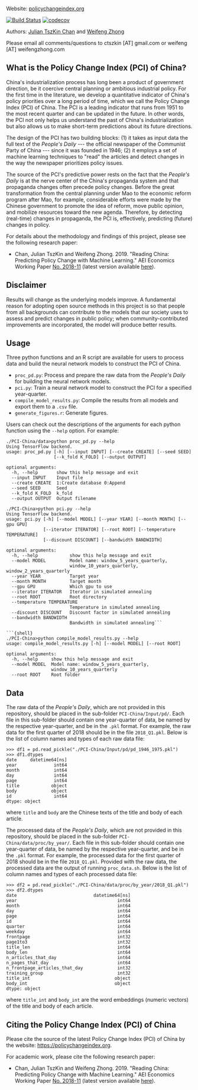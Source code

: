 Website: [policychangeindex.org](https://policychangeindex.org)

[![Build Status](https://travis-ci.com/PSLmodels/PCI.svg?branch=master)](https://travis-ci.com/PSLmodels/PCI.svg?branch=master) [![codecov](https://codecov.io/gh/PSLmodels/PCI/branch/master/graph/badge.svg)](https://codecov.io/gh/PSLmodels/PCI)

Authors: [Julian TszKin Chan](https://sites.google.com/site/ctszkin/) and [Weifeng Zhong](https://www.weifengzhong.com)

Please email all comments/questions to ctszkin [AT] gmail.com or weifeng [AT] weifengzhong.com

What is the Policy Change Index (PCI) of China?
-----------------------------------------------
China's industrialization process has long been a product of government direction, be it coercive central planning or ambitious industrial policy. For the first time in the literature, we develop a quantitative indicator of China's policy priorities over a long period of time, which we call the Policy Change Index (PCI) of China. The PCI is a leading indicator that runs from 1951 to the most recent quarter and can be updated in the future. In other words, the PCI not only helps us understand the past of China's industrialization but also allows us to make short-term predictions about its future directions.

The design of the PCI has two building blocks: (1) it takes as input data the full text of the *People's Daily* --- the official newspaper of the Communist Party of China --- since it was founded in 1946; (2) it employs a set of machine learning techniques to "read" the articles and detect changes in the way the newspaper prioritizes policy issues.

The source of the PCI's predictive power rests on the fact that the *People's Daily* is at the nerve center of the China's propaganda system and that propaganda changes often precede policy changes. Before the great transformation from the central planning under Mao to the economic reform program after Mao, for example, considerable efforts were made by the Chinese government to promote the idea of reform, move public opinion, and mobilize resources toward the new agenda. Therefore, by detecting (real-time) changes in propaganda, the PCI is, effectively, predicting (future) changes in policy.

For details about the methodology and findings of this project, please see the following research paper:

- Chan, Julian TszKin and Weifeng Zhong. 2019. "Reading China: Predicting Policy Change with Machine Learning." AEI Economics Working Paper [No. 2018-11](http://www.aei.org/wp-content/uploads/2018/10/Reading-China-AEI-WP.pdf) (latest version available [here](https://policychangeindex.org/Reading_China.pdf)).


Disclaimer
----------
Results will change as the underlying models improve. A fundamental reason for adopting open source methods in this project is so that people from all backgrounds can contribute to the models that our society uses to assess and predict changes in public policy; when community-contributed improvements are incorporated, the model will produce better results.


Usage
---------------
Three python functions and an R script are available for users to process data and build the neural network models to construct the PCI of China.

- `proc_pd.py`:              Process and prepare the raw data from the *People's Daily* for building the neural network models.
- `pci.py`:                    Train a neural network model to construct the PCI for a specified year-quarter.
- `compile_model_results.py`:  Compile the results from all models and export them to a `.csv` file.
- `generate_figures.r`:        Generate figures.

Users can check out the descriptions of the arguments for each python function using the `--help` option. For example:

```{shell}
./PCI-China/data>python proc_pd.py --help
Using TensorFlow backend.
usage: proc_pd.py [-h] [--input INPUT] [--create CREATE] [--seed SEED]
                  [--k_fold K_FOLD] [--output OUTPUT]

optional arguments:
  -h, --help       show this help message and exit
  --input INPUT    Input file
  --create CREATE  1:Create database 0:Append
  --seed SEED      Seed
  --k_fold K_FOLD  k_fold
  --output OUTPUT  Output filename
```

```{shell}
./PCI-China>python pci.py --help
Using TensorFlow backend.
usage: pci.py [-h] [--model MODEL] [--year YEAR] [--month MONTH] [--gpu GPU]
              [--iterator ITERATOR] [--root ROOT] [--temperature TEMPERATURE]
              [--discount DISCOUNT] [--bandwidth BANDWIDTH]

optional arguments:
  -h, --help            show this help message and exit
  --model MODEL         Model name: window_5_years_quarterly,
                        window_10_years_quarterly, window_2_years_quarterly
  --year YEAR           Target year
  --month MONTH         Target month
  --gpu GPU             Which gpu to use
  --iterator ITERATOR   Iterator in simulated annealing
  --root ROOT           Root directory
  --temperature TEMPERATURE
                        Temperature in simulated annealing
  --discount DISCOUNT   Discount factor in simulated annealing
  --bandwidth BANDWIDTH
                        Bandwidth in simulated annealing```

```{shell}
./PCI-China>python compile_model_results.py --help
usage: compile_model_results.py [-h] [--model MODEL] [--root ROOT]

optional arguments:
  -h, --help     show this help message and exit
  --model MODEL  Model name: window_5_years_quarterly,
                 window_10_years_quarterly
  --root ROOT    Root folder
```

Data
----
The raw data of the *People's Daily*, which are not provided in this repository, should be placed in the sub-folder `PCI-China/Input/pd/`. Each file in this sub-folder should contain one year-quarter of data, be named by the respective year-quarter, and be in the `.pkl` format. For example, the raw data for the first quarter of 2018 should be in the file `2018_Q1.pkl`. Below is the list of column names and types of each raw data file:

```{python}
>>> df1 = pd.read_pickle("./PCI-China/Input/pd/pd_1946_1975.pkl")
>>> df1.dtypes
date     datetime64[ns]
year              int64
month             int64
day               int64
page              int64
title            object
body             object
id                int64
dtype: object
```

where `title` and `body` are the Chinese texts of the title and body of each article.

The processed data of the *People's Daily*, which are not provided in this repository, should be placed in the sub-folder `PCI-China/data/proc/by_year/`. Each file in this sub-folder should contain one year-quarter of data, be named by the respective year-quarter, and be in the `.pkl` format. For example, the processed data for the first quarter of 2018 should be in the file `2018_Q1.pkl`. Provided with the raw data, the processed data are the output of running `proc_data.sh`. Below is the list of column names and types of each processed data file:

```{python}
>>> df2 = pd.read_pickle("./PCI-China/data/proc/by_year/2018_Q1.pkl")
>>> df2.dtypes
date                             datetime64[ns]
year                                      int64
month                                     int64
day                                       int64
page                                      int64
id                                        int64
quarter                                   int64
weekday                                   int64
frontpage                                 int32
page1to3                                  int32
title_len                                 int64
body_len                                  int64
n_articles_that_day                       int64
n_pages_that_day                          int64
n_frontpage_articles_that_day             int32
training_group                            int32
title_int                                object
body_int                                 object
dtype: object
```

where `title_int` and `body_int` are the word embeddings (numeric vectors) of the title and body of each article.


Citing the Policy Change Index (PCI) of China
---------------------------------------------

Please cite the source of the latest Policy Change Index (PCI) of China by the website: https://policychangeindex.org.

For academic work, please cite the following research paper:

- Chan, Julian TszKin and Weifeng Zhong. 2019. "Reading China: Predicting Policy Change with Machine Learning." AEI Economics Working Paper [No. 2018-11](http://www.aei.org/wp-content/uploads/2018/10/Reading-China-AEI-WP.pdf) (latest version available [here](https://policychangeindex.org/Reading_China.pdf)).